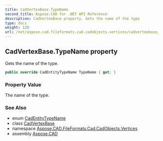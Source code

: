 ```yaml
---
title: CadVertexBase.TypeName
second_title: Aspose.CAD for .NET API Reference
description: CadVertexBase property. Gets the name of the type
type: docs
weight: 120
url: /net/aspose.cad.fileformats.cad.cadobjects.vertices/cadvertexbase/typename/
---
```

## CadVertexBase.TypeName property

Gets the name of the type.

```csharp
public override CadEntityTypeName TypeName { get; }
```

### Property Value

The name of the type.

### See Also

* enum [CadEntityTypeName](../../../aspose.cad.fileformats.cad.cadconsts/cadentitytypename/)
* class [CadVertexBase](../)
* namespace [Aspose.CAD.FileFormats.Cad.CadObjects.Vertices](../../cadvertexbase/)
* assembly [Aspose.CAD](../../../)


